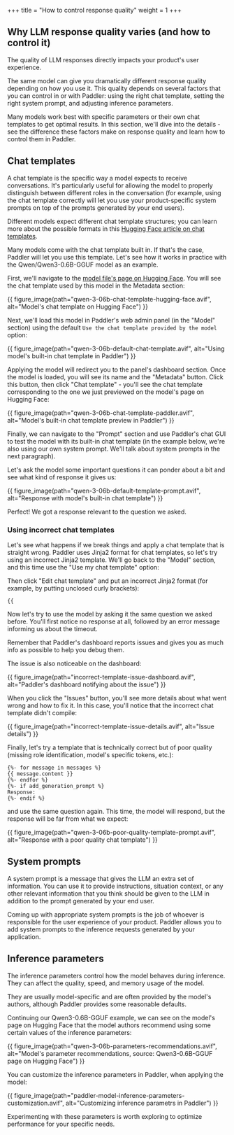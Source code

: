+++
title = "How to control response quality"
weight = 1
+++

## Why LLM response quality varies (and how to control it)

<div class="formatted-text__note">
    The quality of LLM responses directly impacts your product's user experience.
</div>

The same model can give you dramatically different response quality depending on how you use it. This quality depends on several factors that you can control in or with Paddler: using the right chat template, setting the right system prompt, and adjusting inference parameters. 

Many models work best with specific parameters or their own chat templates to get optimal results. In this section, we'll dive into the details - see the difference these factors make on response quality and learn how to control them in Paddler.

## Chat templates
A chat template is the specific way a model expects to receive conversations. It's particularly useful for allowing the model to properly distinguish between different roles in the conversation (for example, using the chat template correctly will let you use your product-specific system prompts on top of the prompts generated by your end users). 

Different models expect different chat template structures; you can learn more about the possible formats in this [Hugging Face article on chat templates](https://huggingface.co/learn/llm-course/en/chapter11/2).

Many models come with the chat template built in. If that's the case, Paddler will let you use this template. Let's see how it works in practice with the Qwen/Qwen3-0.6B-GGUF model as an example.

First, we'll navigate to the [model file's page on Hugging Face](https://huggingface.co/Qwen/Qwen3-0.6B-GGUF/blob/main/Qwen3-0.6B-Q8_0.gguf). You will see the chat template used by this model in the Metadata section:

{{ figure_image(path="qwen-3-06b-chat-template-hugging-face.avif", alt="Model's chat template on Hugging Face") }}

Next, we'll load this model in Paddler's web admin panel (in the "Model" section) using the default `Use the chat template provided by the model` option:

{{ figure_image(path="qwen-3-06b-default-chat-template.avif", alt="Using model's built-in chat template in Paddler") }}

Applying the model will redirect you to the panel's dashboard section. Once the model is loaded, you will see its name and the "Metadata" button. Click this button, then click "Chat template" - you'll see the chat template corresponding to the one we just previewed on the model's page on Hugging Face:

{{ figure_image(path="qwen-3-06b-chat-template-paddler.avif", alt="Model's built-in chat template preview in Paddler") }}

Finally, we can navigate to the "Prompt" section and use Paddler's chat GUI to test the model with its built-in chat template (in the example below, we're also using our own system prompt. We'll talk about system prompts in the next paragraph).

Let's ask the model some important questions it can ponder about a bit and see what kind of response it gives us:

{{ figure_image(path="qwen-3-06b-default-template-prompt.avif", alt="Response with model's built-in chat template") }}

Perfect! We got a response relevant to the question we asked. 

### Using incorrect chat templates

Let's see what happens if we break things and apply a chat template that is straight wrong. Paddler uses Jinja2 format for chat templates, so let's try using an incorrect Jinja2 template. We'll go back to the "Model" section, and this time use the "Use my chat template" option:

Then click "Edit chat template" and put an incorrect Jinja2 format (for example, by putting unclosed curly brackets):

```jinja2
{{
```

Now let's try to use the model by asking it the same question we asked before. You'll first notice no response at all, followed by an error message informing us about the timeout.

<div class="formatted-text__note">
    Remember that Paddler's dashboard reports issues and gives you as much info as possible to help you debug them.
</div>

The issue is also noticeable on the dashboard:

{{ figure_image(path="incorrect-template-issue-dashboard.avif", alt="Paddler's dashboard notifying about the issue") }}

When you click the "Issues" button, you'll see more details about what went wrong and how to fix it. In this case, you'll notice that the incorrect chat template didn't compile:

{{ figure_image(path="incorrect-template-issue-details.avif", alt="Issue details") }}

Finally, let's try a template that is technically correct but of poor quality (missing role identification, model's specific tokens, etc.):

```jinja2
{%- for message in messages %}
{{ message.content }}
{%- endfor %}
{%- if add_generation_prompt %}
Response:
{%- endif %}
```

and use the same question again. This time, the model will respond, but the response will be far from what we expect:

{{ figure_image(path="qwen-3-06b-poor-quality-template-prompt.avif", alt="Response with a poor quality chat template") }}

## System prompts

A system prompt is a message that gives the LLM an extra set of information. You can use it to provide instructions, situation context, or any other relevant information that you think should be given to the LLM in addition to the prompt generated by your end user. 

Coming up with appropriate system prompts is the job of whoever is responsible for the user experience of your product. Paddler allows you to add system prompts to the inference requests generated by your application.

## Inference parameters

The inference parameters control how the model behaves during inference. They can affect the quality, speed, and memory usage of the model.

They are usually model-specific and are often provided by the model's authors, although Paddler provides some reasonable defaults.

Continuing our Qwen3-0.6B-GGUF example, we can see on the model's page on Hugging Face that the model authors recommend using some certain values of the inference parameters:

{{ figure_image(path="qwen-3-06b-parameters-recommendations.avif", alt="Model's parameter recommendations, source: Qwen3-0.6B-GGUF page on Hugging Face") }}

You can customize the inference parameters in Paddler, when applying the model:

{{ figure_image(path="paddler-model-inference-parameters-customization.avif", alt="Customizing inference parametrs in Paddler") }}

Experimenting with these parameters is worth exploring to optimize performance for your specific needs.
